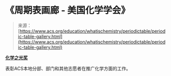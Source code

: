 <!--yml

分类：未分类

日期：2024年05月27日 14:45:58

-->

# 《周期表画廊 - 美国化学学会》

> 来源：[https://www.acs.org/education/whatischemistry/periodictable/periodic-table-gallery.html](https://www.acs.org/education/whatischemistry/periodictable/periodic-table-gallery.html)

**[化学之光奖](/funding/awards/chemluminary.html)**

表彰ACS本地分部、部门和其他志愿者在推广化学方面的工作。
